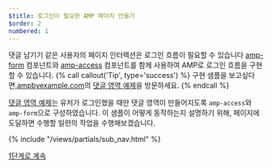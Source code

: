 ```yaml
---
$title: 로그인이 필요한 AMP 페이지 만들기
$order: 2
numbered: 1
---
```


댓글 남기기 같은 사용자의 페이지 인터랙션은 로그인 흐름이 필요할 수 있습니다
[amp-form](https://www.ampproject.org/docs/reference/components/amp-form) 컴포넌트와 [amp-access](https://www.ampproject.org/docs/reference/components/amp-access) 컴포넌트를 함께 사용하여 AMP로 로그인 흐름을 구현할 수 있습니다. 
{% call callout('Tip', type='success') %}
구현 샘플을 보고싶다면,[ampbyexample.com](https://ampbyexample.com)의 [댓글 영역 예제](https://ampbyexample.com/samples_templates/comment_section/)을 방문하세요.
{% endcall %}

[댓글 영역 예제](https://ampbyexample.com/samples_templates/comment_section/)는 유저가 로그인했을 때만 댓글 영역이 만들어지도록 `amp-access`와 `amp-form`으로 구성하였습니다.
이 샘플이 어떻게 동작하는지 설명하기 위해, 페이지에 도달하면 수행할 일련의 작업을 수행해보겠습니다.

{% include "/views/partials/sub_nav.html" %}

<a class="button go-button" href="/ko/docs/get_started/login_requiring/login.html">1단계로 계속</a>
